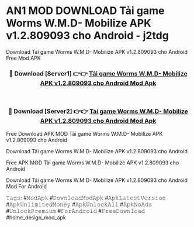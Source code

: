 # AN1 MOD DOWNLOAD Tải game Worms W.M.D- Mobilize APK v1.2.809093 cho Android - j2tdg
Download Tải game Worms W.M.D- Mobilize APK v1.2.809093 cho Android Free Mod APK

<div align="center">
<h3>🔴 Download [Server1] 👉👉 <a href="https://apk-comot.site?title=Tải_game_Worms_W.M.D-_Mobilize_APK_v1.2.809093_cho_Android">Tải game Worms W.M.D- Mobilize APK v1.2.809093 cho Android Mod Apk</a></h3><br>

<h3>🔴 Download [Server2] 👉👉 <a href="https://apk-comot.site?title=Tải_game_Worms_W.M.D-_Mobilize_APK_v1.2.809093_cho_Android">Tải game Worms W.M.D- Mobilize APK v1.2.809093 cho Android Mod Apk</a></h3>
</div>


Free Download APK MOD Tải game Worms W.M.D- Mobilize APK v1.2.809093 cho Android

Download Tải game Worms W.M.D- Mobilize APK v1.2.809093 cho Android 

Free APK MOD Tải game Worms W.M.D- Mobilize APK v1.2.809093 cho Android 

Download Tải game Worms W.M.D- Mobilize APK v1.2.809093 cho Android Mod For Android

𝚃𝚊𝚐𝚜: #𝙼𝚘𝚍𝙰𝚙𝚔 #𝙳𝚘𝚠𝚗𝚕𝚘𝚊𝚍𝙼𝚘𝚍𝙰𝚙𝚔 #𝙰𝚙𝚔𝙻𝚊𝚝𝚎𝚜𝚝𝚅𝚎𝚛𝚜𝚒𝚘𝚗 #𝙰𝚙𝚔𝚄𝚗𝚕𝚒𝚖𝚒𝚝𝚎𝚍𝙼𝚘𝚗𝚎𝚢 #𝙰𝚙𝚔𝚄𝚗𝚕𝚘𝚌𝚔𝙰𝚕𝚕 #𝙰𝚙𝚔𝙽𝚘𝙰𝚍𝚜 #𝚄𝚗𝚕𝚘𝚌𝚔𝙿𝚛𝚎𝚖𝚒𝚞𝚖 #𝙵𝚘𝚛𝙰𝚗𝚍𝚛𝚘𝚒𝚍 #𝙵𝚛𝚎𝚎𝙳𝚘𝚠𝚗𝚕𝚘𝚊𝚍 #home_design_mod_apk